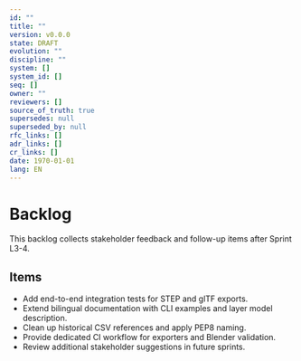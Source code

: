 ```yaml
---
id: ""
title: ""
version: v0.0.0
state: DRAFT
evolution: ""
discipline: ""
system: []
system_id: []
seq: []
owner: ""
reviewers: []
source_of_truth: true
supersedes: null
superseded_by: null
rfc_links: []
adr_links: []
cr_links: []
date: 1970-01-01
lang: EN
---
```


# Backlog

This backlog collects stakeholder feedback and follow-up items after Sprint L3-4.

## Items
- Add end-to-end integration tests for STEP and glTF exports.
- Extend bilingual documentation with CLI examples and layer model description.
- Clean up historical CSV references and apply PEP8 naming.
- Provide dedicated CI workflow for exporters and Blender validation.
- Review additional stakeholder suggestions in future sprints.
